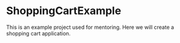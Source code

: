 # ShoppingCartExample

This is an example project used for mentoring. Here we will create a shopping cart application. 